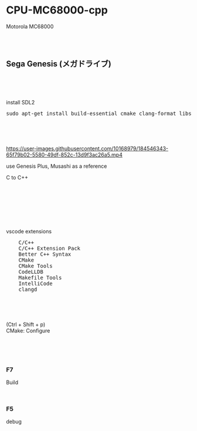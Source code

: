 # CPU-MC68000-cpp

Motorola MC68000

<br><br>

## Sega Genesis (メガドライブ)

<br><br><br>

install SDL2

<pre>
sudo apt-get install build-essential cmake clang-format libsdl2-dev libsdl2-image-dev libsdl2-mixer-dev libsdl2-net-dev libsdl2-ttf-dev
</pre>

<br><br><br>

https://user-images.githubusercontent.com/10168979/184546343-65f79b02-5580-49df-852c-13d9f3ac26a5.mp4



use Genesis Plus, Musashi as a reference  

C to C++



<br><br><br><br><br><br>

vscode extensions

<pre>
    C/C++
    C/C++ Extension Pack
    Better C++ Syntax
    CMake
    CMake Tools
    CodeLLDB
    Makefile Tools
    IntelliCode
    clangd
</pre>

<br><br><br>

(Ctrl + Shift + p)  
CMake: Configure

<br><br><br>

### F7

Build

<br>

### F5

debug



<br><br><br><br><br><br><br><br><br>
